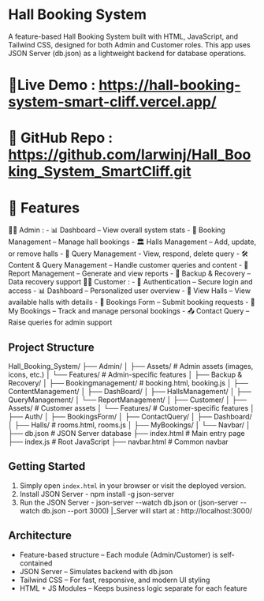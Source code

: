 # Hall Booking System

A feature-based Hall Booking System built with HTML, JavaScript, and Tailwind CSS, designed for both Admin and Customer roles.
This app uses JSON Server (db.json) as a lightweight backend for database operations.

# 🔗Live Demo : https://hall-booking-system-smart-cliff.vercel.app/

# 📂 GitHub Repo : https://github.com/larwinj/Hall_Booking_System_SmartCliff.git

# 🚀 Features
👩‍💼 Admin :
    - 📊 Dashboard – View overall system stats
    - 📑 Booking Management – Manage hall bookings
    - 🏛  Halls Management – Add, update, or remove halls
    - 📝 Query Management - View, respond, delete query
    - 🛠 Content & Query Management – Handle customer queries and content
    - 📂 Report Management – Generate and view reports
    - 🔄 Backup & Recovery – Data recovery support
👨‍💻 Customer : 
    - 🔑 Authentication – Secure login and access
    - 📊 Dashboard – Personalized user overview
    - 🏨 View Halls – View available halls with details
    - 📝 Bookings Form – Submit booking requests
    - 📅 My Bookings – Track and manage personal bookings
    - 📤 Contact Query – Raise queries for admin support
    
## Project Structure

Hall_Booking_System/
├── Admin/
│   ├── Assets/                     # Admin assets (images, icons, etc.)
│   └── Features/                   # Admin-specific features
│       ├── Backup & Recovery/
│       ├── Bookingmanagement/      # booking.html, booking.js
│       ├── ContentManagement/
│       ├── DashBoard/
│       ├── HallsManagement/
│       ├── QueryManagement/
│       └── ReportManagement/
│
├── Customer/
│   ├── Assets/                     # Customer assets
│   └── Features/                   # Customer-specific features
│       ├── Auth/
│       ├── BookingsForm/
│       ├── ContactQuery/
│       ├── Dashboard/
│       ├── Halls/                  # rooms.html, rooms.js
│       ├── MyBookings/
│       └── Navbar/
│
├── db.json                         # JSON Server database
├── index.html                      # Main entry page
├── index.js                        # Root JavaScript
├── navbar.html                     # Common navbar


## Getting Started 
1. Simply open `index.html` in your browser or visit the deployed version.
2. Install JSON Server - npm install -g json-server
3. Run the JSON Server - json-server --watch db.json or (json-server --watch db.json --port 3000)
        |_Server will start at : http://localhost:3000/

## Architecture

- Feature-based structure – Each module (Admin/Customer) is self-contained
- JSON Server – Simulates backend  with db.json
- Tailwind CSS – For fast, responsive, and modern UI styling
- HTML + JS Modules – Keeps business logic separate for each feature

